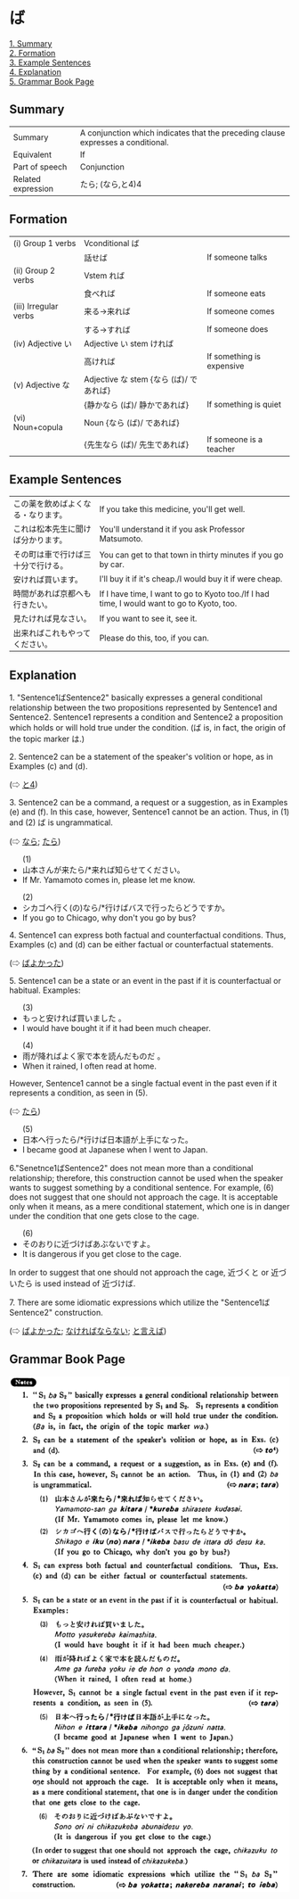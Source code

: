 # ば

[1. Summary](#summary)<br>
[2. Formation](#formation)<br>
[3. Example Sentences](#example-sentences)<br>
[4. Explanation](#explanation)<br>
[5. Grammar Book Page](#grammar-book-page)<br>


## Summary

<table><tr>   <td>Summary</td>   <td>A conjunction which indicates that the preceding clause expresses a conditional.</td></tr><tr>   <td>Equivalent</td>   <td>If</td></tr><tr>   <td>Part of speech</td>   <td>Conjunction</td></tr><tr>   <td>Related expression</td>   <td>たら; (なら,と4)4</td></tr></table>

## Formation

<table class="table"> <tbody><tr class="tr head"> <td class="td"><span class="numbers">(i)</span> <span> <span class="bold">Group 1 verbs</span></span></td> <td class="td"><span>Vconditional <span class="concept">ば</span></span></td> <td class="td"><span>&nbsp;</span></td> </tr> <tr class="tr"> <td class="td"><span>&nbsp;</span></td> <td class="td"><span>話せ<span class="concept">ば</span></span> </td> <td class="td"><span>If    someone talks</span></td> </tr> <tr class="tr head"> <td class="td"><span class="numbers">(ii)</span> <span> <span class="bold">Group 2 verbs</span></span></td> <td class="td"><span>Vstem <span class="concept">れば</span></span></td> <td class="td"><span>&nbsp;</span></td> </tr> <tr class="tr"> <td class="td"><span>&nbsp;</span></td> <td class="td"><span>食べ<span class="concept">れば</span></span> </td> <td class="td"><span>If    someone eats</span></td> </tr> <tr class="tr head"> <td class="td"><span class="numbers">(iii)</span> <span> <span class="bold">Irregular verbs</span></span></td> <td class="td"><span>来る</span><span>→来<span class="concept">れば</span></span></td> <td class="td"><span>If    someone comes</span></td> </tr> <tr class="tr"> <td class="td"><span>&nbsp;</span></td> <td class="td"><span>する</span><span>→<span class="concept">すれば</span></span></td> <td class="td"><span>If    someone does</span></td> </tr> <tr class="tr head"> <td class="td"><span class="numbers">(iv)</span> <span> <span class="bold">Adjective い</span></span></td> <td class="td"><span>Adjective い stem <span class="concept">ければ</span></span></td> <td class="td"><span>&nbsp;</span></td> </tr> <tr class="tr"> <td class="td"><span>&nbsp;</span></td> <td class="td"><span>高<span class="concept">ければ</span></span> </td> <td class="td"><span>If    something is expensive</span></td> </tr> <tr class="tr head"> <td class="td"><span class="numbers">(v) </span><span class="bold"><span>Adjective な</span> </span></td> <td class="td"><span>Adjective な stem {<span class="concept">なら</span> <span class="concept">(ば</span>)/ <span class="concept">であれば</span>}</span></td> <td class="td"><span>&nbsp;</span></td> </tr> <tr class="tr"> <td class="td"><span>&nbsp;</span></td> <td class="td"><span>{静か<span class="concept">なら</span> <span class="concept">(ば</span>)/ 静か<span class="concept">であれば</span>}</span></td> <td class="td"><span>If    something is quiet</span></td> </tr> <tr class="tr head"> <td class="td"><span class="numbers">(vi)</span> <span> <span class="bold">Noun+copula</span></span></td> <td class="td"><span>Noun {<span class="concept">なら</span> <span class="concept">(ば</span>)/ <span class="concept">であれば</span>}</span></td> <td class="td"><span>&nbsp;</span></td> </tr> <tr class="tr"> <td class="td"><span>&nbsp;</span></td> <td class="td"><span>{先生<span class="concept">なら</span> <span class="concept">(ば</span>)/ 先生<span class="concept">であれば</span>}</span></td> <td class="td"><span>If    someone is a teacher</span></td> </tr> </tbody></table>

## Example Sentences

<table><tr>   <td>この薬を飲めばよくなる・なります。</td>   <td>If you take this medicine, you'll get well.</td></tr><tr>   <td>これは松本先生に聞けば分かります。</td>   <td>You'll understand it if you ask Professor Matsumoto.</td></tr><tr>   <td>その町は車で行けば三十分で行ける。</td>   <td>You can get to that town in thirty minutes if you go by car.</td></tr><tr>   <td>安ければ買います。</td>   <td>I'll buy it if it's cheap./I would buy it if were cheap.</td></tr><tr>   <td>時間があれば京都へも行きたい。</td>   <td>If I have time, I want to go to Kyoto too./If I had time, I would want to go to Kyoto, too.</td></tr><tr>   <td>見たければ見なさい。</td>   <td>If you want to see it, see it.</td></tr><tr>   <td>出来ればこれもやってください。</td>   <td>Please do this, too, if you can.</td></tr></table>

## Explanation

<p>1. "Sentence1<span class="cloze">ば</span>Sentence2" basically expresses a general conditional relationship between the two propositions represented by Sentence1 and Sentence2. Sentence1 represents a condition and Sentence2 a proposition which holds or will hold true under the condition. (<span class="cloze">ば</span> is, in fact, the origin of the topic marker は.) </p>  <p>2. Sentence2 can be a statement of the speaker's volition or hope, as in Examples (c) and (d).</p>  <p>(⇨ <a href="#㊦ と (4)">と4</a>)</p>  <p>3. Sentence2 can be a command, a request or a suggestion, as in Examples (e) and (f). In this case, however, Sentence1 cannot be an action.  Thus, in (1) and (2) <span class="cloze">ば</span> is ungrammatical. </p>  <p>(⇨ <a href="#㊦ なら">なら</a>; <a href="#㊦ たら">たら</a>)</p>  <ul>(1) <li>山本さんが来たら/*来れ<span class="cloze">ば</span>知らせてください。</li> <li>If Mr. Yamamoto comes in, please let me know.</li> </ul>  <ul>(2) <li>シカゴへ行く(の)なら/*行け<span class="cloze">ば</span>バスで行ったらどうですか。</li> <li>If you go to Chicago, why don't you go by bus?</li> </ul>  <p>4. Sentence1 can express both factual and counterfactual conditions. Thus, Examples (c) and (d) can be either factual or counterfactual statements.</p>  <p>(⇨ <a href="#㊦ ばよかった">ばよかった</a>)</p>  <p>5. Sentence1 can be a state or an event in the past if it is counterfactual or habitual. Examples:</p>  <ul>(3) <li>もっと安けれ<span class="cloze">ば</span>買いました 。</li> <li>I would have bought it if it had been much cheaper.</li> </ul>  <ul>(4) <li>雨が降れ<span class="cloze">ば</span>よく家で本を読んだものだ 。</li> <li>When it rained, I often read at home.</li> </ul>  <p>However, Sentence1 cannot be a single factual event in the past even if it represents a condition, as seen in (5). </p>  <p>(⇨ <a href="#㊦ たら">たら</a>)  <ul>(5) <li>日本へ行ったら/*行け<span class="cloze">ば</span>日本語が上手になった。</li> <li>I became good at Japanese when I went to Japan.</li> </ul>  <p>6."Senetnce1<span class="cloze">ば</span>Sentence2" does not mean more than a conditional relationship; therefore, this construction cannot be used when the speaker wants to suggest something by a conditional sentence. For example, (6) does not suggest that one should not approach the cage. It is acceptable only when it means, as a mere conditional statement, which one is in danger under the condition that one gets close to the cage.</p>  <ul>(6) <li>そのおりに近づけ<span class="cloze">ば</span>あぶないですよ。</li> <li>It is dangerous if you get close to the cage.</li> </ul>  <p>In order to suggest that one should not approach the cage, 近づくと or 近づいたら is used instead of 近づけ<span class="cloze">ば</span>.</p>  <p>7. There are some idiomatic expressions which utilize the "Sentence1<span class="cloze">ば</span>Sentence2" construction.</p>  <p>(⇨ <a href="#㊦ ばよかった">ばよかった</a>; <a href="#㊦ なければならない">なければならない</a>; <a href="#㊦ と言えば">と言えば</a>)</p>

## Grammar Book Page

![](../img/Basicば.png)

